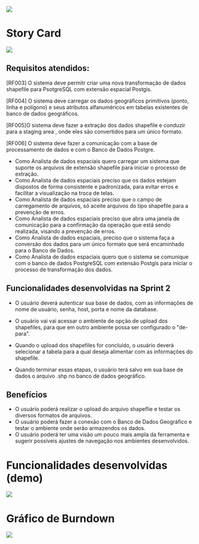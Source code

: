
<img src="https://github.com/marciosousa4/GEOFPI---Projeto-Integrador/blob/master/Loading%20images/Sprint%202%20entrega.png?raw=true"/>

# Story Card

<img src="https://github.com/marciosousa4/GEOFPI---Projeto-Integrador/blob/master/Loading%20images/Sprint%202.png?raw=true"/>


## Requisitos atendidos:

[RF003] O sistema deve permitr criar uma nova transformação de dados shapefile para PsotgreSQL com extensão espacial Postgis.

[RF004] O sistema deve carregar os dados geográficos primitivos (ponto, linha e polígono) e seus atributos alfanuméricos em tabelas existentes de banco de dados geográficos.

[RF005]O sistema deve fazer a extração dos dados shapefile e conduzir para a staging area , onde eles são convertidos para um único formato. 

[RF006] O sistema deve fazer a comunicação com a base de processamento de dados e com o Banco de Dados Postgre.

*	Como Analista de dados espaciais quero carregar um sistema que suporte os arquivos de extensão shapefile para iniciar o processo de extração.
*	Como Analista de dados espaciais preciso que os dados estejam dispostos de forma consistente e padronizada, para evitar erros e facilitar a visualização na troca de telas.
*	Como Analista de dados espaciais preciso que o campo de carregamento de arquivos, só aceite arquivos do tipo shapefile para a prevenção de erros. 
*	Como Analista de dados espaciais preciso que abra uma janela de comunicação para a confirmação da operação que está sendo realizada, visando a prevenção de erros. 
*	Como Analista de dados espaciais, preciso que o sistema faça a conversão dos dados para um único formato que será encaminhado para o Banco de Dados.
*	Como Analista de dados espaciais quero que o sistema se comunique com o banco de dados PostgreSQL com extensão Postgis para iniciar o processo de transformação dos dados. 



## Funcionalidades desenvolvidas na Sprint 2

* O usuário deverá autenticar sua base de dados, com as informações de nome de usuário, senha, host, porta e nome da database.

* O usuário vai vai acessar o ambiente de opção de upload dos shapefiles, para que em outro ambiente possa ser configurado o "de-para".

* Quando o upload dos shapefiles for concluído, o usuário deverá selecionar a tabela para a qual deseja alimentar com as informações do shapefile.

* Quando terminar essas etapas, o usuário terá salvo em sua base de dados o arquivo .shp no banco de dados geográfico.

## Benefícios

* O usuário poderá realizar o upload do arquivo shapeflie e testar os diversos formatos de arquivos. 
* O usuário poderá fazer a conexão com o Banco de Dados Geográfico e testar o ambiente onde serão armazendos os dados.
* O usuário poderá ter uma visão um pouco mais ampla da ferramenta e sugerir possíveis ajustes de navegação nos ambientes desenvolvidos.

# Funcionalidades desenvolvidas (demo)

<img src="https://github.com/marciosousa4/GEOFPI---Projeto-Integrador/blob/master/Loading%20images/GEOFPI.gif?raw=true"/>

# Gráfico de Burndown

<img src="https://github.com/marciosousa4/GEOFPI---Projeto-Integrador/blob/master/Loading%20images/Burndown%20Sprint%202.png?raw=true"/>

